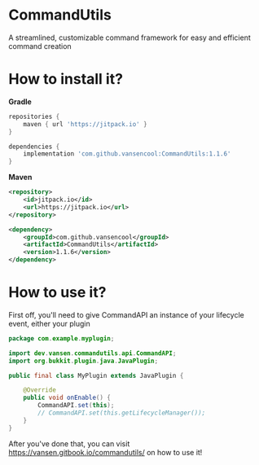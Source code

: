 # CommandUtils
A streamlined, customizable command framework for easy and efficient command creation

# How to install it?

**Gradle**

```groovy
repositories {
    maven { url 'https://jitpack.io' }
}
```

```groovy
dependencies {
    implementation 'com.github.vansencool:CommandUtils:1.1.6'
}
```

**Maven**

```xml
<repository>
    <id>jitpack.io</id>
    <url>https://jitpack.io</url>
</repository>
```

```xml
<dependency>
    <groupId>com.github.vansencool</groupId>
    <artifactId>CommandUtils</artifactId>
    <version>1.1.6</version>
</dependency>
```

# How to use it?
First off, you'll need to give CommandAPI an instance of your lifecycle event, either your plugin
```java
package com.example.myplugin;

import dev.vansen.commandutils.api.CommandAPI;
import org.bukkit.plugin.java.JavaPlugin;

public final class MyPlugin extends JavaPlugin {

    @Override
    public void onEnable() {
        CommandAPI.set(this);
        // CommandAPI.set(this.getLifecycleManager());
    }
}
```
After you've done that, you can visit https://vansen.gitbook.io/commandutils/ on how to use it!
